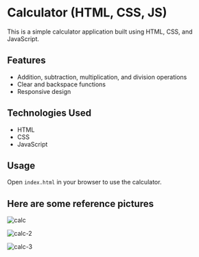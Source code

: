 # Calculator (HTML, CSS, JS)

This is a simple calculator application built using HTML, CSS, and JavaScript.

## Features

- Addition, subtraction, multiplication, and division operations
- Clear and backspace functions
- Responsive design

## Technologies Used

- HTML
- CSS
- JavaScript

## Usage

Open `index.html` in your browser to use the calculator.

## Here are some reference pictures 


![calc](https://github.com/Princy-codes/CODSOFT/assets/174051263/d55e598f-ea66-4477-b247-ca8de282dc1f)

![calc-2](https://github.com/Princy-codes/CODSOFT/assets/174051263/824bc34e-e56a-42be-81f3-b7ca6a5dd46a) 

![calc-3](https://github.com/Princy-codes/CODSOFT/assets/174051263/50495a46-f19c-4b3e-8853-f88f763738ea)

